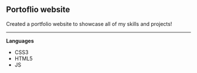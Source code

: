 ## Portoflio website

Created a portfolio website to showcase all of my skills and projects!

---

**Languages**
- CSS3
- HTML5
- JS

